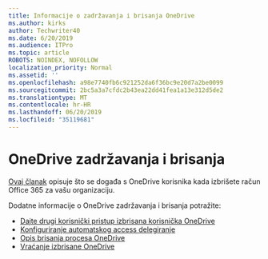 ```yaml
---
title: Informacije o zadržavanja i brisanja OneDrive
ms.author: kirks
author: Techwriter40
ms.date: 6/20/2019
ms.audience: ITPro
ms.topic: article
ROBOTS: NOINDEX, NOFOLLOW
localization_priority: Normal
ms.assetid: ''
ms.openlocfilehash: a98e7740fb6c921252da6f36bc9e20d7a2be0099
ms.sourcegitcommit: 2bc5a3a7cfdc2b43ea22dd41fea1a13e312d5de2
ms.translationtype: MT
ms.contentlocale: hr-HR
ms.lasthandoff: 06/20/2019
ms.locfileid: "35119681"
---
```

# <a name="onedrive-retention-and-deletion"></a>OneDrive zadržavanja i brisanja

[Ovaj članak](https://docs.microsoft.com/onedrive/restore-deleted-onedrive) opisuje što se događa s OneDrive korisnika kada izbrišete račun Office 365 za vašu organizaciju.

Dodatne informacije o OneDrive zadržavanja i brisanja potražite:

- [Dajte drugi korisnički pristup izbrisana korisnička OneDrive](https://docs.microsoft.com/onedrive/retention-and-deletion#give-another-user-access-to-a-deleted-users-onedrive)
- [Konfiguriranje automatskog access delegiranje](https://docs.microsoft.com/onedrive/retention-and-deletion#configure-automatic-access-delegation)
- [Opis brisanja procesa OneDrive](https://docs.microsoft.com/onedrive/retention-and-deletion#the-onedrive-deletion-process)
- [Vraćanje izbrisane OneDrive](https://docs.microsoft.com/onedrive/retention-and-deletion#configure-automatic-access-delegation)